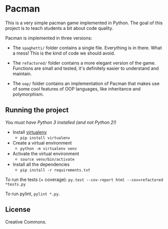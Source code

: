 # Pacman

This is a very simple pacman game implemented in Python. The goal of
this project is to teach students a bit about code quality.

Pacman is implemented in three versions:

* The `spaghetti/` folder contains a single file. Everything is in there. What a mess!
This is the kind of code we should avoid.

* The `refactored/` folder contains a more elegant version of the game. Functions are small
and tested, it's definitely easier to understand and maintain.

* The `oop/` folder contains an implementation of Pacman that makes use of some
cool features of OOP languages, like inheritance and polymorphism.

## Running the project

_You must have Python 3 installed (and not Python 2!)_

- Install [virtualenv](https://virtualenv.pypa.io/en/stable/installation/)
    - `pip install virtualenv`
- Create a virtual environment
    - `python -m virtualenv venv`
- Activate the virtual environment
    - `source venv/bin/activate`
- Install all the dependencies
    - `pip install -r requirements.txt`

To run the tests (+ coverage): `py.test --cov-report html --cov=refactored *tests.py`

To run pylint, `pylint *.py`.

## License

Creative Commons.

